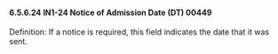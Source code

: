 #### 6.5.6.24 IN1-24 Notice of Admission Date (DT) 00449

Definition: If a notice is required, this field indicates the date that it was sent.
